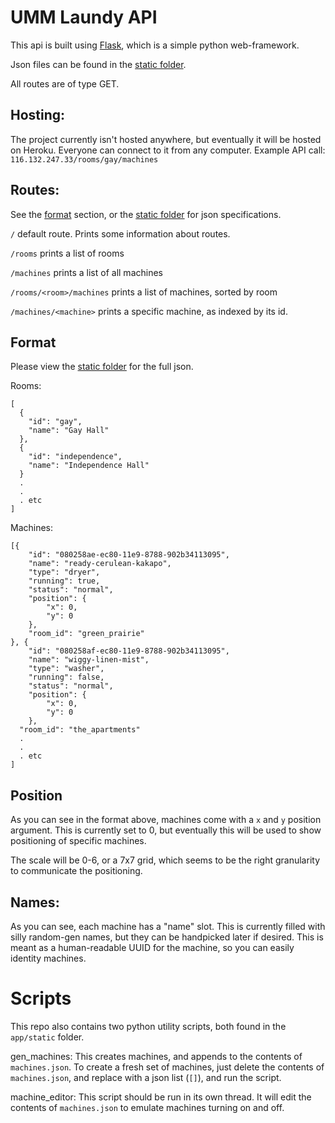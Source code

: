 # UMM Laundy API

This api is built using [Flask](https://www.fullstackpython.com/flask.html), which is a simple python web-framework.

Json files can be found in the [static folder](app/static).

All routes are of type GET.

## Hosting:
The project currently isn't hosted anywhere, but eventually it will be hosted on Heroku. Everyone can connect to it from any computer. Example API call:
`116.132.247.33/rooms/gay/machines`
## Routes:
See the [format](##format) section, or the [static folder](app/static) for json specifications.

`/` default route. Prints some information about routes.

`/rooms` prints a list of rooms

`/machines` prints a list of all machines

`/rooms/<room>/machines` prints a list of machines, sorted by room

`/machines/<machine>` prints a specific machine, as indexed by its id.

## Format
Please view the [static folder](app/static) for the full json.

Rooms:
```
[
  {
  	"id": "gay",
  	"name": "Gay Hall"
  },
  {
  	"id": "independence",
  	"name": "Independence Hall"
  }
  .
  .
  . etc
]
```

Machines:

```
[{
	"id": "080258ae-ec80-11e9-8788-902b34113095",
	"name": "ready-cerulean-kakapo",
	"type": "dryer",
	"running": true,
	"status": "normal",
	"position": {
		"x": 0,
		"y": 0
	},
	"room_id": "green_prairie"
}, {
	"id": "080258af-ec80-11e9-8788-902b34113095",
	"name": "wiggy-linen-mist",
	"type": "washer",
	"running": false,
	"status": "normal",
	"position": {
		"x": 0,
		"y": 0
	},
  "room_id": "the_apartments"
  .
  .
  . etc
]
```

## Position

As you can see in the format above, machines come with a `x` and `y` position argument. This is currently set to 0, but eventually this will be used to show positioning of specific machines.

The scale will be 0-6, or a 7x7 grid, which seems to be the right granularity to communicate the positioning.

## Names:

As you can see, each machine has a "name" slot. This is currently filled with silly random-gen names, but they can be handpicked later if desired. This is meant as a human-readable UUID for the machine, so you can easily identity machines.

# Scripts

This repo also contains two python utility scripts, both found in the `app/static` folder.

gen_machines: This creates machines, and appends to the contents of `machines.json`. To create a fresh set of machines, just delete the contents of `machines.json`, and replace with a json list (`[]`), and run the script.

machine_editor: This script should be run in its own thread. It will edit the contents of `machines.json` to emulate machines turning on and off.
